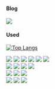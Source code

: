 #### Blog
<a href="링크"><img src="https://img.shields.io/badge/Velog-20C997?style=flat-square&logo=Velog&logoColor=white"/></a>

#### Used

<div>

  [![Top Langs](https://github-readme-stats.vercel.app/api/top-langs/?username=yevini118&layout=compact)](https://github.com/yevini118/github-readme-stats) 
  
  <img src="https://img.shields.io/badge/Java-007396?style=flat&logo=Java&logoColor=white"/>
  <img src="https://img.shields.io/badge/Python-3776AB?style=flat&logo=Python&logoColor=white"/>
  <img src="https://img.shields.io/badge/C-A8B9CC?style=flat&logo=C&logoColor=white"/>    
  
  <img src="https://img.shields.io/badge/HTML5-E34F26?style=flat&logo=HTML5&logoColor=white"/>
  <img src="https://img.shields.io/badge/CSS3-1572B6?style=flat&logo=CSS3&logoColor=white"/>
  <img src="https://img.shields.io/badge/Thymeleaf-005F0F?style=flat&logo=Thymeleaf&logoColor=white"/>
  <br>
  <img src="https://img.shields.io/badge/MySQL-4479A1?style=flat&logo=MySQL&logoColor=white"/>
  <img src="https://img.shields.io/badge/MariaDB-1F305F?style=flat&logo=MariaDB&logoColor=white"/>
  <img src="https://img.shields.io/badge/Redis-DC382D?style=flat&logo=Redis&logoColor=white"/>
  <img src="https://img.shields.io/badge/MongoDB-47A248?style=flat&logo=MongoDB&logoColor=white"/>
  <br>
  <img src="https://img.shields.io/badge/Spring%20Boot-6DB33F?style=flat&logo=Spring Boot&logoColor=white"/>
  <img src="https://img.shields.io/badge/AWS-232F3E?style=flat&logo=AmazonAWS&logoColor=white"/>
  <img src="https://img.shields.io/badge/Github%20Actions-2088FF?style=flat&logo=GithubActions&logoColor=white"/>
  <br>
  <img src="https://img.shields.io/badge/IntelliJ%20IDEA-000000?style=flat&logo=IntelliJIDEA&logoColor=white"/>
  <img src="https://img.shields.io/badge/Visual%20Studio%20Code-007ACC?style=flat&logo=VisualStudioCode&logoColor=white"/>
  <img src="https://img.shields.io/badge/Github-181717?style=flat&logo=Github&logoColor=white"/>

  
 </div>
  </div>
  </div>

